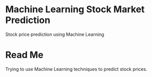 # Machine Learning Stock Market Prediction 
Stock price prediction using Machine Learning

# Read Me
Trying to use Machine Learning techniques to predict stock prices. 
